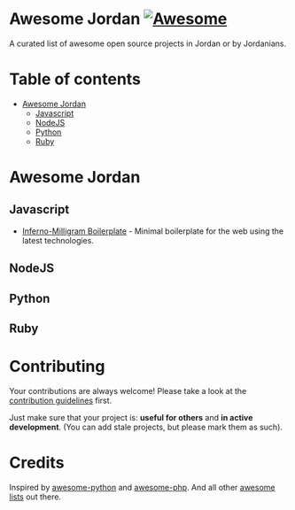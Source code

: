 # Awesome Jordan [![Awesome](https://cdn.rawgit.com/sindresorhus/awesome/d7305f38d29fed78fa85652e3a63e154dd8e8829/media/badge.svg)](https://github.com/sindresorhus/awesome)

A curated list of awesome open source projects in Jordan or by Jordanians.


# Table of contents

- [Awesome Jordan](#awesome-jordan)
    - [Javascript](#javascript)
    - [NodeJS](#nodejs)
    - [Python](#python)
    - [Ruby](#ruby)

# Awesome Jordan

## Javascript
* [Inferno-Milligram Boilerplate](https://github.com/KhaledElAnsari/inferno-milligram-boilerplate) - Minimal boilerplate for the web using the latest technologies.

## NodeJS

## Python

## Ruby



# Contributing

Your contributions are always welcome! Please take a look at the [contribution guidelines](https://github.com/vinta/awesome-python/blob/master/CONTRIBUTING.md) first.

Just make sure that your project is: **useful for others** and **in active development**. (You can add stale projects, but please mark them as such).


# Credits
Inspired by [awesome-python](https://github.com/vinta/awesome-python) and [awesome-php](https://github.com/ziadoz/awesome-php). And all other [awesome lists](https://github.com/sindresorhus/awesome-awesome-awesome-awesome) out there.
